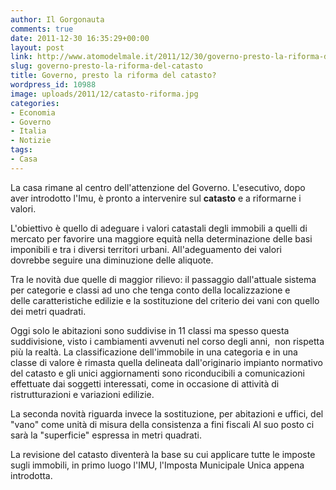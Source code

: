 ```yaml
---
author: Il Gorgonauta
comments: true
date: 2011-12-30 16:35:29+00:00
layout: post
link: http://www.atomodelmale.it/2011/12/30/governo-presto-la-riforma-del-catasto/
slug: governo-presto-la-riforma-del-catasto
title: Governo, presto la riforma del catasto?
wordpress_id: 10988
image: uploads/2011/12/catasto-riforma.jpg
categories:
- Economia
- Governo
- Italia
- Notizie
tags:
- Casa
---
```



La casa rimane al centro dell'attenzione del Governo. L'esecutivo, dopo aver introdotto l'Imu, è pronto a intervenire sul **catasto** e a riformarne i valori.

L'obiettivo è quello di adeguare i valori catastali degli immobili a quelli di mercato per favorire una maggiore equità nella determinazione delle basi imponibili e tra i diversi territori urbani. All'adeguamento dei valori dovrebbe seguire una diminuzione delle aliquote.

Tra le novità due quelle di maggior rilievo: il passaggio dall'attuale sistema per categorie e classi ad uno che tenga conto della localizzazione e delle caratteristiche edilizie e la sostituzione del criterio dei vani con quello dei metri quadrati.

Oggi solo le abitazioni sono suddivise in 11 classi ma spesso questa suddivisione, visto i cambiamenti avvenuti nel corso degli anni,  non rispetta più la realtà. La classificazione dell'immobile in una categoria e in una classe di valore è rimasta quella delineata dall'originario impianto normativo del catasto e gli unici aggiornamenti sono riconducibili a comunicazioni effettuate dai soggetti interessati, come in occasione di attività di ristrutturazioni e variazioni edilizie.

La seconda novità riguarda invece la sostituzione, per abitazioni e uffici, del "vano" come unità di misura della consistenza a fini fiscali Al suo posto ci sarà la "superficie" espressa in metri quadrati.

La revisione del catasto diventerà la base su cui applicare tutte le imposte sugli immobili, in primo luogo l'IMU, l'Imposta Municipale Unica appena introdotta.
